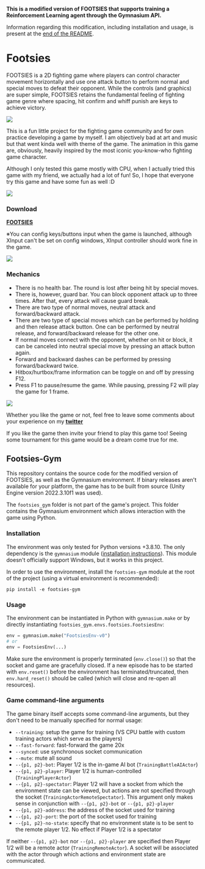 **This is a modified version of FOOTSIES that supports training a Reinforcement Learning agent through the Gymnasium API.**

Information regarding this modification, including installation and usage, is present at the [end of the README](#footsies-gym).

# Footsies

FOOTSIES is a 2D fighting game where players can control character movement horizontally 
and use one attack button to perform normal and special moves to defeat their opponent.
While the controls (and graphics) are super simple, 
FOOTSIES retains the fundamental feeling of fighting game genre 
where spacing, hit confirm and whiff punish are keys to achieve victory.

<img class="row-picture" src="https://hifight.github.io/static/img/footsies/footsies_00.jpg">

This is a fun little project for the fighting game community and 
for own practice developing a game by myself.
I am objectively bad at art and music but that went kinda well with theme of the game. 
The animation in this game are, obviously, heavily inspired by the most iconic you-know-who fighting game character.

Although I only tested this game mostly with CPU, when I actually tried this game with my friend, 
we actually had a lot of fun! So, I hope that everyone try this game and have some fun as well :D

<img class="row-picture" src="https://hifight.github.io/static/img/footsies/footsies_01.jpg">

<h3>Download</h3> 

<b><u><a href="https://github.com/hifight/Footsies/releases" download>FOOTSIES</a></u></b>

※You can config keys/buttons input when the game is launched, although XInput can't be set on config windows, 
XInput controller should work fine in the game.


<img class="row-picture" src="https://hifight.github.io/static/img/footsies/footsies_03.jpg">


<h3>Mechanics</h3> 

- There is no health bar. The round is lost after being hit by special moves.
- There is, however, guard bar. You can block opponent attack up to three times. After that, every attack will cause guard break.
- There are two type of normal moves, neutral attack and forward/backward attack.
- There are two type of special moves which can be performed by holding and then release attack button.
One can be performed by neutral release, and forward/backward release for the other one.
- If normal moves connect with the opponent, whether on hit or block, it can be canceled into neutral special move by pressing an attack button again.
- Forward and backward dashes can be performed by pressing forward/backward twice.
- Hitbox/hurtbox/frame information can be toggle on and off by pressing F12.
- Press F1 to pause/resume the game. While pausing, pressing F2 will play the game for 1 frame.


<img class="row-picture" src="https://hifight.github.io/static/img/footsies/footsies_04.jpg">


Whether you like the game or not, feel free to leave some comments about your experience on my <b><u><a href="https://twitter.com/">twitter</a></u></b>

If you like the game then invite your friend to play this game too! Seeing some tournament for this game would be a dream come true for me.

## Footsies-Gym

This repository contains the source code for the modified version of FOOTSIES, as well as the Gymnasium environment.
If binary releases aren't available for your platform, the game has to be built from source (Unity Engine version 2022.3.10f1 was used).

The `footsies_gym` folder is not part of the game's project. This folder contains the Gymnasium environment which allows interaction with the game using Python.

### Installation

The environment was only tested for Python versions +3.8.10.
The only dependency is the `gymnasium` module ([installation instructions](https://github.com/Farama-Foundation/Gymnasium#installation)). This module doesn't officially support Windows, but it works in this project.

In order to use the environment, install the `footsies-gym` module at the root of the project (using a virtual environment is recommended):

```
pip install -e footsies-gym
```

### Usage

The environment can be instantiated in Python with `gymnasium.make` or by directly instantiating `footsies_gym.envs.footsies.FootsiesEnv`:

```python
env = gymnasium.make("FootsiesEnv-v0")
# or
env = FootsiesEnv(...)
```

Make sure the environment is properly terminated (`env.close()`) so that the socket and game are gracefully closed.
If a new episode has to be started with `env.reset()` before the environment has terminated/truncated, then `env.hard_reset()` should be called (which will close and re-open all resources).

### Game command-line arguments

The game binary itself accepts some command-line arguments, but they don't need to be manually specified for normal usage:

- `--training`: setup the game for training (VS CPU battle with custom training actors which serve as the players)
- `--fast-forward`: fast-forward the game 20x
- `--synced`: use synchronous socket communication
- `--mute`: mute all sound
- `--{p1, p2}-bot`: Player 1/2 is the in-game AI bot (`TrainingBattleAIActor`)
- `--{p1, p2}-player`: Player 1/2 is human-controlled (`TrainingPlayerActor`)
- `--{p1, p2}-spectator`: Player 1/2 will have a socket from which the environment state can be viewed, but actions are not specified through the socket (`TrainingActorRemoteSpectator`). This argument only makes sense in conjunction with `--{p1, p2}-bot` or `--{p1, p2}-player`
- `--{p1, p2}-address`: the address of the socket used for training
- `--{p1, p2}-port`: the port of the socket used for training
- `--{p1, p2}-no-state`: specify that no environment state is to be sent to the remote player 1/2. No effect if Player 1/2 is a spectator

If neither `--{p1, p2}-bot` nor `--{p1, p2}-player` are specified then Player 1/2 will be a remote actor (`TrainingRemoteActor`).
A socket will be associated with the actor through which actions and environment state are communicated.

